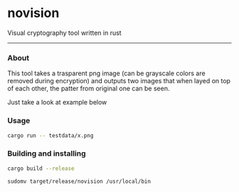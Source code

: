 # novision

Visual cryptography tool written in rust

---

### About

This tool takes a trasparent png image (can be grayscale colors are removed during encryption) and outputs two images that when layed on top of each other, the patter from original one can be seen.

Just take a look at example below



### Usage

```bash
cargo run -- testdata/x.png
```

### Building and installing

```bash
cargo build --release
```

```bash
sudomv target/release/novision /usr/local/bin
```


